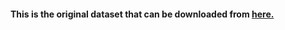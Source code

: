 #### This is the original dataset that can be downloaded from <a href = "https://www.kaggle.com/datasets/PromptCloudHQ/flipkart-products"> here. </a>
